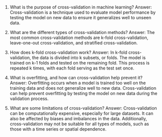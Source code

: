 1. What is the purpose of cross-validation in machine learning?
Answer: Cross-validation is a technique used to evaluate model performance by testing the model on new data to ensure it generalizes well to unseen data.

2. What are the different types of cross-validation methods?
Answer: The most common cross-validation methods are k-fold cross-validation, leave-one-out cross-validation, and stratified cross-validation.

3. How does k-fold cross-validation work?
Answer: In k-fold cross-validation, the data is divided into k subsets, or folds. The model is trained on k-1 folds and tested on the remaining fold. This process is repeated k times, with each fold serving as the test set once.

4. What is overfitting, and how can cross-validation help prevent it?
Answer: Overfitting occurs when a model is trained too well on the training data and does not generalize well to new data. Cross-validation can help prevent overfitting by testing the model on new data during the validation process.

5. What are some limitations of cross-validation?
Answer: Cross-validation can be computationally expensive, especially for large datasets. It can also be affected by biases and imbalances in the data. Additionally, cross-validation may not be suitable for all types of models, such as those with a time series or spatial dependence.